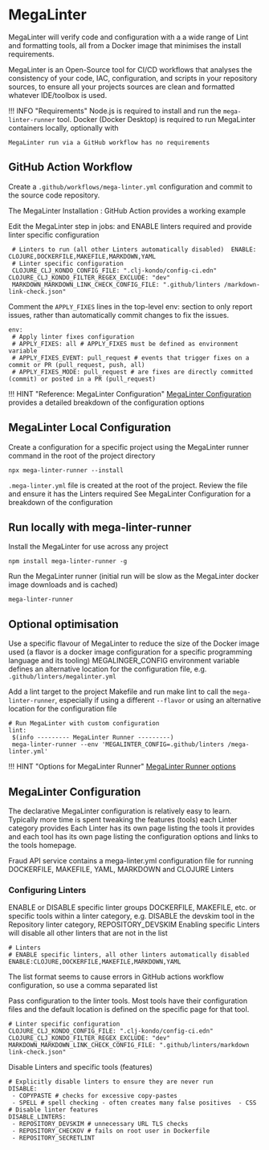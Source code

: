 # MegaLinter

MegaLinter will verify code and configuration with a a wide range of Lint and formatting tools, all from a Docker image that minimises the install requirements.

MegaLinter is an Open-Source tool for CI/CD workflows that analyses the consistency of your code, IAC, configuration, and scripts in your  repository sources, to ensure all your projects sources are clean and formatted whatever IDE/toolbox is used.

!!! INFO "Requirements"
    Node.js is required to install and run the `mega-linter-runner` tool. Docker (Docker Desktop) is required to run MegaLinter containers locally, optionally with

    MegaLinter run via a GitHub workflow has no requirements


## GitHub Action Workflow

Create a `.github/workflows/mega-linter.yml` configuration and commit to the source code repository.

The MegaLinter Installation : GitHub Action provides a working example

Edit the MegaLinter step in jobs: and ENABLE linters required and provide linter specific configuration


```
 # Linters to run (all other Linters automatically disabled)  ENABLE: CLOJURE,DOCKERFILE,MAKEFILE,MARKDOWN,YAML
 # Linter specific configuration
 CLOJURE_CLJ_KONDO_CONFIG_FILE: ".clj-kondo/config-ci.edn"  CLOJURE_CLJ_KONDO_FILTER_REGEX_EXCLUDE: "dev"
 MARKDOWN_MARKDOWN_LINK_CHECK_CONFIG_FILE: ".github/linters /markdown-link-check.json"
```


Comment the `APPLY_FIXES` lines in the top-level env: section to only report issues, rather than automatically commit changes to fix the issues.

```
env:
 # Apply linter fixes configuration
 # APPLY_FIXES: all # APPLY_FIXES must be defined as environment  variable
 # APPLY_FIXES_EVENT: pull_request # events that trigger fixes on a  commit or PR (pull_request, push, all)
 # APPLY_FIXES_MODE: pull_request # are fixes are directly committed  (commit) or posted in a PR (pull_request)
```


!!! HINT "Reference: MegaLinter Configuration"
    [MegaLinter Configuration](https://megalinter.io/latest/installation/#github-action) provides a detailed breakdown of the configuration options


## MegaLinter Local Configuration

Create a configuration for a specific project using the MegaLinter runner command in the root of the project directory

```
npx mega-linter-runner --install

```

`.mega-linter.yml` file is created at the root of the project. Review the file and ensure it has the Linters required See MegaLinter Configuration for a breakdown of the configuration


## Run locally with mega-linter-runner

Install the MegaLinter for use across any project

```
npm install mega-linter-runner -g
```


Run the MegaLinter runner (initial run will be slow as the MegaLinter docker image downloads and is cached)

```
mega-linter-runner
```


## Optional optimisation

Use a specific flavour of MegaLinter to reduce the size of the Docker image used (a flavor is a docker image configuration for a specific programming  language and its tooling)
MEGALINGER_CONFIG environment variable defines an alternative location for the configuration file, e.g. `.github/linters/megalinter.yml`

Add a lint target to the project Makefile and run make lint to call the `mega-linter-runner`, especially if using a different `--flavor` or using an alternative location for the configuration file

```
# Run MegaLinter with custom configuration
lint:
 $(info --------- MegaLinter Runner ---------)
 mega-linter-runner --env 'MEGALINTER_CONFIG=.github/linters /mega-linter.yml'
```

!!! HINT "Options for MegaLinter Runner"
    [MegaLinter Runner options](https://megalinter.io/latest/mega-linter-runner/)


## MegaLinter Configuration

The declarative MegaLinter configuration is relatively easy to learn. Typically more time is spent tweaking the features (tools) each Linter category provides
Each Linter has its own page listing the tools it provides and each tool has its own page listing the configuration options and links to the tools  homepage.

Fraud API service contains a mega-linter.yml configuration file for running DOCKERFILE, MAKEFILE, YAML, MARKDOWN and CLOJURE Linters

### Configuring Linters

ENABLE or DISABLE specific linter groups DOCKERFILE, MAKEFILE, etc. or specific tools within a linter category, e.g. DISABLE the devskim tool  in the Repository linter category, REPOSITORY_DEVSKIM
Enabling specific Linters will disable all other linters that are not in the list

```
# Linters
# ENABLE specific linters, all other linters automatically disabled
ENABLE:CLOJURE,DOCKERFILE,MAKEFILE,MARKDOWN,YAML
```

The list format seems to cause errors in GitHub actions workflow configuration, so use a comma separated list

Pass configuration to the linter tools. Most tools have their configuration files and the default location is defined on the specific page for that tool.

```
# Linter specific configuration
CLOJURE_CLJ_KONDO_CONFIG_FILE: ".clj-kondo/config-ci.edn"
CLOJURE_CLJ_KONDO_FILTER_REGEX_EXCLUDE: "dev"
MARKDOWN_MARKDOWN_LINK_CHECK_CONFIG_FILE: ".github/linters/markdown link-check.json"
```

Disable Linters and specific tools (features)

```
# Explicitly disable linters to ensure they are never run
DISABLE:
 - COPYPASTE # checks for excessive copy-pastes
 - SPELL # spell checking - often creates many false positives  - CSS
# Disable linter features
DISABLE_LINTERS:
 - REPOSITORY_DEVSKIM # unnecessary URL TLS checks
 - REPOSITORY_CHECKOV # fails on root user in Dockerfile
 - REPOSITORY_SECRETLINT
 ```

